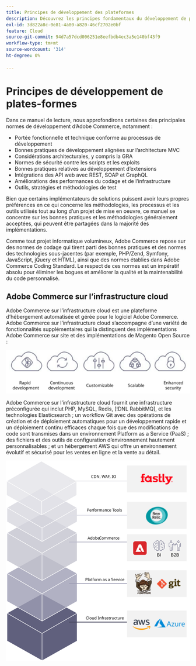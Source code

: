 ```yaml
---
title: Principes de développement des plateformes
description: Découvrez les principes fondamentaux du développement de plateformes lorsque vous utilisez Adobe Commerce.
exl-id: 3d822a8c-0e81-4a80-a820-46cf2702e0bf
feature: Cloud
source-git-commit: 94d7a57dcd006251e8eefbdb4ec3a5e140bf43f9
workflow-type: tm+mt
source-wordcount: '314'
ht-degree: 0%

---
```


# Principes de développement de plates-formes

Dans ce manuel de lecture, nous approfondirons certaines des principales normes de développement d’Adobe Commerce, notamment :

- Portée fonctionnelle et technique conforme au processus de développement
- Bonnes pratiques de développement alignées sur l’architecture MVC
- Considérations architecturales, y compris la GRA
- Normes de sécurité contre les scripts et les exploits
- Bonnes pratiques relatives au développement d’extensions
- Intégrations des API web avec REST, SOAP et GraphQL
- Améliorations des performances du codage et de l’infrastructure
- Outils, stratégies et méthodologies de test

Bien que certains implémentateurs de solutions puissent avoir leurs propres préférences en ce qui concerne les méthodologies, les processus et les outils utilisés tout au long d’un projet de mise en oeuvre, ce manuel se concentre sur les bonnes pratiques et les méthodologies généralement acceptées, qui peuvent être partagées dans la majorité des implémentations.

Comme tout projet informatique volumineux, Adobe Commerce repose sur des normes de codage qui tirent parti des bonnes pratiques et des normes des technologies sous-jacentes (par exemple, PHP/Zend, Symfony, JavaScript, jQuery et HTML), ainsi que des normes établies dans Adobe Commerce Coding Standard. Le respect de ces normes est un impératif absolu pour éliminer les bogues et améliorer la qualité et la maintenabilité du code personnalisé.

## Adobe Commerce sur l’infrastructure cloud

Adobe Commerce sur l’infrastructure cloud est une plateforme d’hébergement automatisée et gérée pour le logiciel Adobe Commerce. Adobe Commerce sur l’infrastructure cloud s’accompagne d’une variété de fonctionnalités supplémentaires qui la distinguent des implémentations Adobe Commerce sur site et des implémentations de Magento Open Source :

![Infographie des composants Adobe Commerce](../../assets/playbooks/commerce-cloud.svg)

Adobe Commerce sur l’infrastructure cloud fournit une infrastructure préconfigurée qui inclut PHP, MySQL, Redis, [!DNL RabbitMQ], et les technologies Elasticsearch ; un workflow Git avec des opérations de création et de déploiement automatiques pour un développement rapide et un déploiement continu efficaces chaque fois que des modifications de code sont transmises dans un environnement Platform as a Service (PaaS) ; des fichiers et des outils de configuration d’environnement hautement personnalisables ; et un hébergement AWS qui offre un environnement évolutif et sécurisé pour les ventes en ligne et la vente au détail.

![Infographie des composants Adobe Commerce](../../assets/playbooks/cloud-tech-stack.svg)
